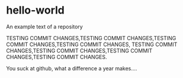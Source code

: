 # hello-world
An example text of a repository


TESTING COMMIT CHANGES,TESTING COMMIT CHANGES,TESTING COMMIT CHANGES,TESTING COMMIT CHANGES,
TESTING COMMIT CHANGES,TESTING COMMIT CHANGES,TESTING COMMIT CHANGES,TESTING COMMIT CHANGES.


You suck at github, what a difference a year makes....
